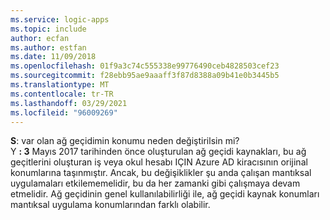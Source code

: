 ```yaml
---
ms.service: logic-apps
ms.topic: include
author: ecfan
ms.author: estfan
ms.date: 11/09/2018
ms.openlocfilehash: 01f9a3c74c555338e99776490ceb4828503cef23
ms.sourcegitcommit: f28ebb95ae9aaaff3f87d8388a09b41e0b3445b5
ms.translationtype: MT
ms.contentlocale: tr-TR
ms.lasthandoff: 03/29/2021
ms.locfileid: "96009269"
---
```

**S**: var olan ağ geçidimin konumu neden değiştirilsin mi? <br/>
Y **: 3** Mayıs 2017 tarihinden önce oluşturulan ağ geçidi kaynakları, bu ağ geçitlerini oluşturan iş veya okul hesabı IÇIN Azure AD kiracısının orijinal konumlarına taşınmıştır. Ancak, bu değişiklikler şu anda çalışan mantıksal uygulamaları etkilememelidir, bu da her zamanki gibi çalışmaya devam etmelidir. Ağ geçidinin genel kullanılabilirliği ile, ağ geçidi kaynak konumları mantıksal uygulama konumlarından farklı olabilir.